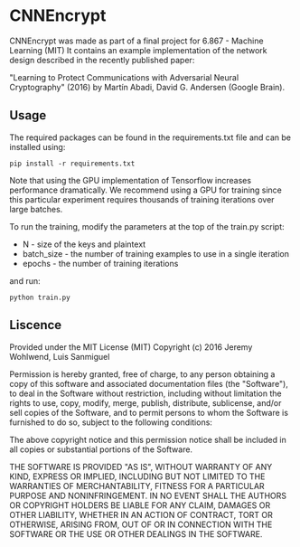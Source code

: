 # CNNEncrypt

CNNEncrypt was made as part of a final project for 6.867 - Machine Learning (MIT)
It contains an example implementation of the network design described in the recently published paper:

"Learning to Protect Communications with Adversarial Neural Cryptography" (2016) by  Martín Abadi, David G. Andersen (Google Brain).

## Usage 

The required packages can be found in the requirements.txt file and can be installed using:  

`pip install -r requirements.txt`

Note that using the GPU implementation of Tensorflow increases performance dramatically.
We recommend using a GPU for training since this particular 
experiment requires thousands of training iterations over large batches.

To run the training, modify the parameters at the top of the train.py script:   

* N - size of the keys and plaintext  
* batch_size - the number of training examples to use in a single iteration
* epochs - the number of training iterations

and run:  

`python train.py`

## Liscence

Provided under the MIT License (MIT)
Copyright (c) 2016 Jeremy Wohlwend, Luis Sanmiguel

Permission is hereby granted, free of charge, to any person obtaining 
a copy of this software and associated documentation files (the "Software"),
to deal in the Software without restriction, including without limitation
the rights to use, copy, modify, merge, publish, distribute, sublicense,
and/or sell copies of the Software, and to permit persons to whom the Software
is furnished to do so, subject to the following conditions:

The above copyright notice and this permission notice shall be included
in all copies or substantial portions of the Software.

THE SOFTWARE IS PROVIDED "AS IS", WITHOUT WARRANTY OF ANY KIND, EXPRESS OR IMPLIED,
INCLUDING BUT NOT LIMITED TO THE WARRANTIES OF MERCHANTABILITY,
FITNESS FOR A PARTICULAR PURPOSE AND NONINFRINGEMENT. 
IN NO EVENT SHALL THE AUTHORS OR COPYRIGHT HOLDERS BE LIABLE FOR ANY CLAIM,
DAMAGES OR OTHER LIABILITY, WHETHER IN AN ACTION OF CONTRACT,
TORT OR OTHERWISE, ARISING FROM, OUT OF OR IN CONNECTION WITH THE SOFTWARE
OR THE USE OR OTHER DEALINGS IN THE SOFTWARE.
